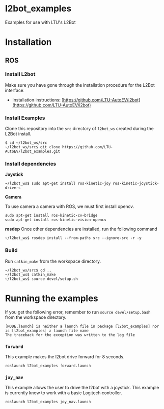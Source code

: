 # l2bot_examples

Examples for use with LTU's L2Bot



# Installation


## ROS


### Install L2bot

Make sure you have gone through the installation procedure for the L2Bot interface:


  - Installation instructions: [https://github.com/LTU-AutoEV/l2bot](https://github.com/LTU-AutoEV/l2bot)


### Install Examples

Clone this repository into the `src` directory of `l2bot_ws` created during the L2Bot install.

```
$ cd ~/l2bot_ws/src
~/l2bot_ws/src$ git clone https://github.com/LTU-AutoEV/l2bot_examples.git
```


### Install dependencies

**Joystick**
```
~/l2bot_ws$ sudo apt-get install ros-kinetic-joy ros-kinetic-joystick-drivers
```

**Camera**

To use camera a camera with ROS, we must first install opencv.

```
sudo apt-get install ros-kinetic-cv-bridge
sudo apt-get install ros-kinetic-vision-opencv
```

**rosdep**
Once other dependencies are installed, run the following command

```
~/l2bot_ws$ rosdep install --from-paths src --ignore-src -r -y
```

### Build

Run `catkin_make` from the workspace directory.

```
~/l2bot_ws/src$ cd ..
~/l2bot_ws$ catkin_make
~/l2bot_ws$ source devel/setup.sh
```


# Running the examples

If you get the following error, remember to run `source devel/setup.bash` from the workspace directory.

```
[NODE.launch] is neither a launch file in package [l2bot_examples] nor is [l2bot_examples] a launch file name
The traceback for the exception was written to the log file

```

### `forward`


This example makes the l2bot drive forward for 8 seconds.

```
roslaunch l2bot_examples forward.launch
```

### `joy_nav`

This example allows the user to drive the l2bot with a joystick. This example is currently know to work with a basic Logitech controller.

```
roslaunch l2bot_examples joy_nav.launch
```
